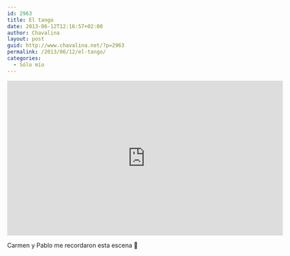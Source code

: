 ```yaml
---
id: 2963
title: El tango
date: 2013-06-12T12:16:57+02:00
author: Chavalina
layout: post
guid: http://www.chavalina.net/?p=2963
permalink: /2013/06/12/el-tango/
categories:
  - Sólo mío
---
```

<iframe width="640" height="360" src="http://www.youtube.com/embed/F2zTd_YwTvo?rel=0" frameborder="0" allowfullscreen></iframe>

Carmen y Pablo me recordaron esta escena 🙂